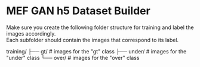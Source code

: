 # MEF GAN h5 Dataset Builder

Make sure you create the following folder structure for training and label the images accordingly.  
Each subfolder should contain the images that correspond to its label.

training/
├── gt/       # images for the "gt" class
├── under/    # images for the "under" class
└── over/     # images for the "over" class
